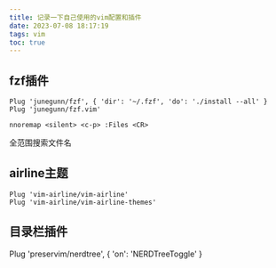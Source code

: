 ```yaml
---
title: 记录一下自己使用的vim配置和插件
date: 2023-07-08 18:17:19
tags: vim
toc: true
---
```



<!-- more -->
## fzf插件

```
Plug 'junegunn/fzf', { 'dir': '~/.fzf', 'do': './install --all' }
Plug 'junegunn/fzf.vim'
```

```
nnoremap <silent> <c-p> :Files <CR>
```
全范围搜索文件名

## airline主题
```
Plug 'vim-airline/vim-airline'
Plug 'vim-airline/vim-airline-themes'
```

## 目录栏插件
Plug 'preservim/nerdtree', { 'on': 'NERDTreeToggle' }


